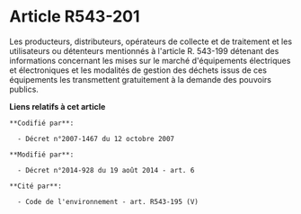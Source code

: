 # Article R543-201

Les producteurs, distributeurs, opérateurs de collecte et de traitement et les utilisateurs ou détenteurs mentionnés à
l'article R. 543-199 détenant des informations concernant les mises sur le marché d'équipements électriques et électroniques
et les modalités de gestion des déchets issus de ces équipements les transmettent gratuitement à la demande des pouvoirs
publics.

**Liens relatifs à cet article**

	**Codifié par**:

	  - Décret n°2007-1467 du 12 octobre 2007

	**Modifié par**:

	  - Décret n°2014-928 du 19 août 2014 - art. 6

	**Cité par**:

	  - Code de l'environnement - art. R543-195 (V)
